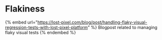 # Flakiness

{% embed url="https://lost-pixel.com/blog/post/handling-flaky-visual-regression-tests-with-lost-pixel-platform" %}
Blogpost related to managing flaky visual tests
{% endembed %}
